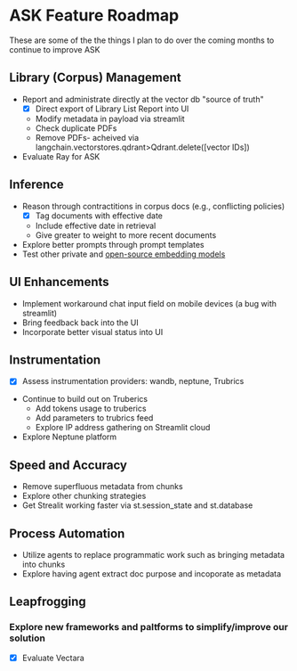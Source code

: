 # ASK Feature Roadmap
These are some of the the things I plan to do over the coming months to continue to improve ASK

## Library (Corpus) Management 
- Report and administrate directly at the vector db "source of truth"
    - [x] Direct export of Library List Report into UI
    - Modify metadata in payload via streamlit
    - Check duplicate PDFs
    - Remove PDFs- acheived via langchain.vectorstores.qdrant>Qdrant.delete([vector IDs])
- Evaluate Ray for ASK

## Inference  
- Reason through contractitions in corpus docs (e.g., conflicting policies)
    -[x] Tag documents with effective date
    - Include effective date in retrieval 
    - Give greater to weight to more recent documents
- Explore better prompts through prompt templates
- Test other private and [open-source embedding models](https://huggingface.co/spaces/mteb/leaderboard)

## UI Enhancements  
- Implement workaround chat input field on mobile devices (a bug with streamlit)
- Bring feedback back into the UI
- Incorporate better visual status into UI

## Instrumentation  
- [x] Assess instrumentation providers: wandb, neptune, Trubrics
- Continue to build out on Truberics
    - Add tokens usage to truberics
    - Add parameters to trubrics feed
    - Explore IP address gathering on Streamlit cloud
- Explore Neptune platform

## Speed and Accuracy  
- Remove superfluous metadata from chunks
- Explore other chunking strategies
- Get Strealit working faster via st.session_state and st.database

## Process Automation  
- Utilize agents to replace programmatic work such as bringing metadata into chunks
- Explore having agent extract doc purpose and incoporate as metadata

## Leapfrogging
### Explore new frameworks and paltforms to simplify/improve our solution
- [x] Evaluate Vectara
